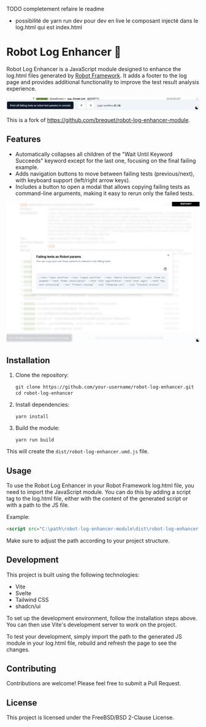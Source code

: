 TODO completement refaire le readme
- possibilité de yarn run dev pour dev en live le composant injecté dans le log.html qui est index.html


# Robot Log Enhancer 🤖

Robot Log Enhancer is a JavaScript module designed to enhance the log.html files generated by [Robot Framework](https://github.com/robotframework/robotframework). It adds a footer to the log page and provides additional functionality to improve the test result analysis experience.

![Footer Example](doc/footer-example.png)

This is a fork of https://github.com/brequet/robot-log-enhancer-module.

## Features

- Automatically collapses all children of the "Wait Until Keyword Succeeds" keyword except for the last one, focusing on the final failing example.
- Adds navigation buttons to move between failing tests (previous/next), with keyboard support (left/right arrow keys).
- Includes a button to open a modal that allows copying failing tests as command-line arguments, making it easy to rerun only the failed tests.

![Modal Example](doc/modal-example.png)

## Installation

1. Clone the repository:

   ```
   git clone https://github.com/your-username/robot-log-enhancer.git
   cd robot-log-enhancer
   ```

2. Install dependencies:

   ```
   yarn install
   ```

3. Build the module:
   ```
   yarn run build
   ```

This will create the `dist/robot-log-enhancer.umd.js` file.

## Usage

To use the Robot Log Enhancer in your Robot Framework log.html file, you need to import the JavaScript module. You can do this by adding a script tag to the log.html file, either with the content of the generated script or with a path to the JS file.

Example:

```html
<script src="C:\path\robot-log-enhancer-module\dist\robot-log-enhancer.umd.js"></script>
```

Make sure to adjust the path according to your project structure.

## Development

This project is built using the following technologies:

- Vite
- Svelte
- Tailwind CSS
- shadcn/ui

To set up the development environment, follow the installation steps above. You can then use Vite's development server to work on the project.

To test your development, simply import the path to the generated JS module in your log.html file, rebuild and refresh the page to see the changes.

## Contributing

Contributions are welcome! Please feel free to submit a Pull Request.

## License

This project is licensed under the FreeBSD/BSD 2-Clause License.

